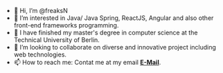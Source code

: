 - 👋 Hi, I’m @freaksN
- 👀 I’m interested in Java/ Java Spring, ReactJS, Angular and also other front-end frameworks programming.
- 🌱 I have finished my master's degree in computer science at the Technical University of Berlin.
- 💞️ I’m looking to collaborate on diverse and innovative project including web technologies.
- 📫 How to reach me: Contat me at my email **[E-Mail](mrvasilvasilev+github@gmail.com)**.

<!---
freaksN/freaksN is a ✨ special ✨ repository because its `README.md` (this file) appears on your GitHub profile.
You can click the Preview link to take a look at your changes.
--->
